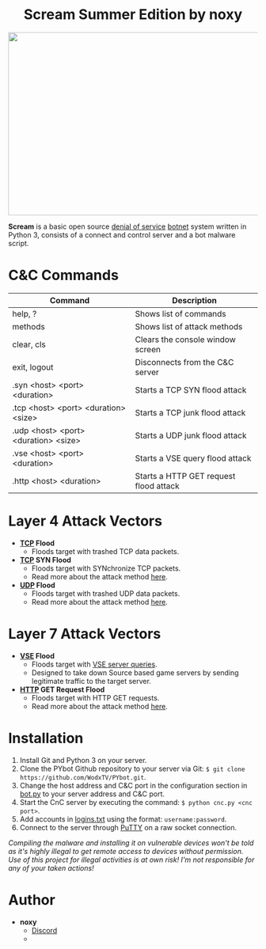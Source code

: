 <h1 align="center">Scream Summer Edition by noxy</h1>

<p align="center">
    <img width="629" height="370" src="https://raw.githubusercontent.com/WodxTV/PYbot/master/preview.png">
</p>

**Scream** is a basic open source [denial of service](https://en.wikipedia.org/wiki/Denial-of-service_attack) [botnet](https://en.wikipedia.org/wiki/Botnet) system written in Python 3, consists of a connect and control server and a bot malware script.

# C&C Commands
Command | Description
--------|------------
help, ? | Shows list of commands
methods | Shows list of attack methods
clear, cls | Clears the console window screen
exit, logout | Disconnects from the C&C server
.syn \<host> \<port> \<duration> | Starts a TCP SYN flood attack
.tcp \<host> \<port> \<duration> \<size> | Starts a TCP junk flood attack
.udp \<host> \<port> \<duration> \<size> | Starts a UDP junk flood attack
.vse \<host> \<port> \<duration> | Starts a VSE query flood attack
.http \<host> \<duration> | Starts a HTTP GET request flood attack

# Layer 4 Attack Vectors
- **[TCP](https://en.wikipedia.org/wiki/Transmission_Control_Protocol) Flood**
    - Floods target with trashed TCP data packets.
- **[TCP](https://en.wikipedia.org/wiki/Transmission_Control_Protocol) SYN Flood**
    - Floods target with SYNchronize TCP packets.
    - Read more about the attack method [here](https://en.wikipedia.org/wiki/SYN_flood).
- **[UDP](https://en.wikipedia.org/wiki/User_Datagram_Protocol) Flood**
    - Floods target with trashed UDP data packets.
    - Read more about the attack method [here](https://en.wikipedia.org/wiki/UDP_flood_attack).

# Layer 7 Attack Vectors
- **[VSE](https://en.wikipedia.org/wiki/Source_(game_engine)) Flood**
    - Floods target with [VSE server queries](https://developer.valvesoftware.com/wiki/Server_queries).
    - Designed to take down Source based game servers by sending legitimate traffic to the target server.
- **[HTTP](https://en.wikipedia.org/wiki/Hypertext_Transfer_Protocol) GET Request Flood**
    - Floods target with HTTP GET requests.
    - Read more about the attack method [here](https://en.wikipedia.org/wiki/HTTP_Flood).

# Installation
1. Install Git and Python 3 on your server.
2. Clone the PYbot Github repository to your server via Git: `$ git clone https://github.com/WodxTV/PYbot.git`.
3. Change the host address and C&C port in the configuration section in [bot.py](/bot.py) to your server address and C&C port.
4. Start the CnC server by executing the command: `$ python cnc.py <cnc port>`.
5. Add accounts in [logins.txt](/logins.txt) using the format: `username:password`.
6. Connect to the server through [PuTTY](https://www.putty.org/) on a raw socket connection.

*Compiling the malware and installing it on vulnerable devices won't be told as it's highly illegal to get remote access to devices without permission. Use of this project for illegal activities is at own risk! I'm not responsible for any of your taken actions!*

# Author
- **noxy**
    - [Discord](https://discord.gg/BbtQuBzBht)
    - 